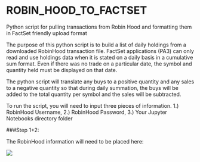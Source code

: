 # ROBIN_HOOD_TO_FACTSET
Python script for pulling transactions from Robin Hood and formatting them in FactSet friendly upload format

The purpose of this python script is to build a list of daily holdings from a downloaded RobinHood transaction file. FactSet applications (PA3) can only read and use holdings data when it is stated on a daily basis in a cumulative sum format. Even if there was no trade on a particular date, the symbol and quantity held must be displayed on that date. 

The python script will translate any buys to a positive quantity and any sales to a negative quantity so that during daily summation, the buys will be added to the total quantity per symbol and the sales will be subtracted.

To run the script, you will need to input three pieces of information. 1.) RobinHood Username, 2.) RobinHood Password, 3.) Your Jupyter Notebooks directory folder 

###Step 1+2:

The RobinHood information will need to be placed here:

![](ROBIN_HOOD_TO_FACTSET/images/RH_LOGIN.png)

